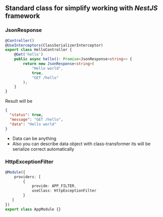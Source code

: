 ## Standard class for simplify working with *NestJS* framework

### JsonResponse
```typescript
@Controller()
@UseInterceptors(ClassSerializerInterceptor)
export class HelloController {
    @Get('hello')
    public async hello(): Promise<JsonResponse<string>> {
        return new JsonResponse<string>(
            "Hello world",
            true,
            "GET /hello"
        );
    }
}
```

Result will be
```json
{
  "status": true,
  "message": "GET /hello",
  "data": "Hello world"
}
```

* Data can be anything
* Also you can describe data object with class-transformer its will be serialize correct automatically


### HttpExceptionFilter
```typescript
@Module({
    providers: [
        {
            provide: APP_FILTER,
            useClass: HttpExceptionFilter
        }        
   ]
})
export class AppModule {}
```
